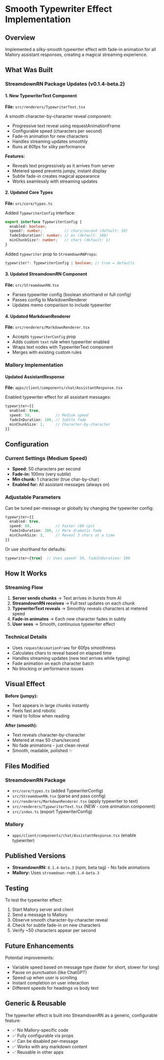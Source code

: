 # Smooth Typewriter Effect Implementation

## Overview
Implemented a silky-smooth typewriter effect with fade-in animation for all Mallory assistant responses, creating a magical streaming experience.

## What Was Built

### StreamdownRN Package Updates (v0.1.4-beta.2)

#### 1. New TypewriterText Component
**File:** `src/renderers/TypewriterText.tsx`

A smooth character-by-character reveal component:
- Progressive text reveal using requestAnimationFrame
- Configurable speed (characters per second)
- Fade-in animation for new characters
- Handles streaming updates smoothly
- Runs at 60fps for silky performance

**Features:**
- Reveals text progressively as it arrives from server
- Metered speed prevents jumpy, instant display
- Subtle fade-in creates magical appearance
- Works seamlessly with streaming updates

#### 2. Updated Core Types
**File:** `src/core/types.ts`

Added `TypewriterConfig` interface:
```typescript
export interface TypewriterConfig {
  enabled: boolean;
  speed?: number;          // chars/second (default: 50)
  fadeInDuration?: number; // ms (default: 100)
  minChunkSize?: number;   // chars (default: 1)
}
```

Added `typewriter` prop to `StreamdownRNProps`:
```typescript
typewriter?: TypewriterConfig | boolean; // true = defaults
```

#### 3. Updated StreamdownRN Component
**File:** `src/StreamdownRN.tsx`

- Parses typewriter config (boolean shorthand or full config)
- Passes config to MarkdownRenderer
- Updates memo comparison to include typewriter

#### 4. Updated MarkdownRenderer
**File:** `src/renderers/MarkdownRenderer.tsx`

- Accepts `typewriterConfig` prop
- Adds custom `text` rule when typewriter enabled
- Wraps text nodes with TypewriterText component
- Merges with existing custom rules

### Mallory Implementation

#### Updated AssistantResponse
**File:** `apps/client/components/chat/AssistantResponse.tsx`

Enabled typewriter effect for all assistant messages:
```typescript
typewriter={{
  enabled: true,
  speed: 50,           // Medium speed
  fadeInDuration: 100, // Subtle fade
  minChunkSize: 1,     // Character-by-character
}}
```

## Configuration

### Current Settings (Medium Speed)
- **Speed:** 50 characters per second
- **Fade-in:** 100ms (very subtle)
- **Min chunk:** 1 character (true char-by-char)
- **Enabled for:** All assistant messages (always on)

### Adjustable Parameters

Can be tuned per-message or globally by changing the typewriter config:

```typescript
typewriter={{
  enabled: true,
  speed: 80,           // Faster (80 cps)
  fadeInDuration: 200, // More dramatic fade
  minChunkSize: 3,     // Reveal 3 chars at a time
}}
```

Or use shorthand for defaults:
```typescript
typewriter={true}  // Uses speed: 50, fadeInDuration: 100
```

## How It Works

### Streaming Flow

1. **Server sends chunks** → Text arrives in bursts from AI
2. **StreamdownRN receives** → Full text updates on each chunk
3. **TypewriterText reveals** → Smoothly reveals characters at metered speed
4. **Fade-in animates** → Each new character fades in subtly
5. **User sees** → Smooth, continuous typewriter effect

### Technical Details

- Uses `requestAnimationFrame` for 60fps smoothness
- Calculates chars to reveal based on elapsed time
- Handles streaming updates (new text arrives while typing)
- Fade animation on each character batch
- No blocking or performance issues

## Visual Effect

**Before (jumpy):**
- Text appears in large chunks instantly
- Feels fast and robotic
- Hard to follow when reading

**After (smooth):**
- Text reveals character-by-character
- Metered at max 50 chars/second
- No fade animations - just clean reveal
- Smooth, readable, polished ✨

## Files Modified

### StreamdownRN Package
- `src/core/types.ts` (added TypewriterConfig)
- `src/StreamdownRN.tsx` (parse and pass config)
- `src/renderers/MarkdownRenderer.tsx` (apply typewriter to text)
- `src/renderers/TypewriterText.tsx` (NEW - core animation component)
- `src/index.ts` (export TypewriterConfig)

### Mallory
- `apps/client/components/chat/AssistantResponse.tsx` (enable typewriter)

## Published Versions

- **StreamdownRN:** `0.1.4-beta.3` (npm, beta tag) - No fade animations
- **Mallory:** Uses `streamdown-rn@0.1.4-beta.3`

## Testing

To test the typewriter effect:
1. Start Mallory server and client
2. Send a message to Mallory
3. Observe smooth character-by-character reveal
4. Check for subtle fade-in on new characters
5. Verify ~50 characters appear per second

## Future Enhancements

Potential improvements:
- Variable speed based on message type (faster for short, slower for long)
- Pause on punctuation (like ChatGPT)
- Speed up when user is scrolling
- Instant completion on user interaction
- Different speeds for headings vs body text

## Generic & Reusable

The typewriter effect is built into StreamdownRN as a generic, configurable feature:
- ✅ No Mallory-specific code
- ✅ Fully configurable via props
- ✅ Can be disabled per-message
- ✅ Works with any markdown content
- ✅ Reusable in other apps


